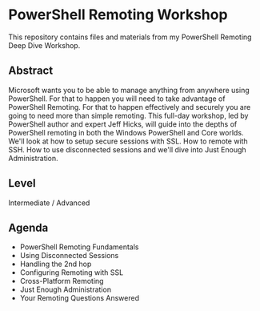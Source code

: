 # PowerShell Remoting Workshop

This repository contains files and materials from my PowerShell Remoting Deep Dive Workshop.

## Abstract

Microsoft wants you to be able to manage anything from anywhere using PowerShell.
For that to happen you will need to take advantage of PowerShell Remoting.
For that to happen effectively and securely you are going to need more than simple remoting.
This full-day workshop, led by PowerShell author and expert Jeff Hicks, will guide into the depths of PowerShell remoting in both the Windows PowerShell and Core worlds.
We'll look at how to setup secure sessions with SSL. How to remote with SSH.
How to use disconnected sessions and we'll dive into Just Enough Administration.

## Level

Intermediate / Advanced

## Agenda

- PowerShell Remoting Fundamentals
- Using Disconnected Sessions
- Handling the 2nd hop
- Configuring Remoting with SSL
- Cross-Platform Remoting
- Just Enough Administration
- Your Remoting Questions Answered
